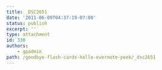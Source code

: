 ```yaml
---
title: _DSC2651
date: '2011-06-09T04:37:19-07:00'
status: publish
excerpt: ''
type: attachment
id: 330
authors:
    - gpadmin
path: /goodbye-flash-cards-hello-evernote-peek/_dsc2651
---
```

<!DOCTYPE html PUBLIC "-//W3C//DTD HTML 4.0 Transitional//EN" "http://www.w3.org/TR/REC-html40/loose.dtd">
<?xml encoding="UTF-8">
